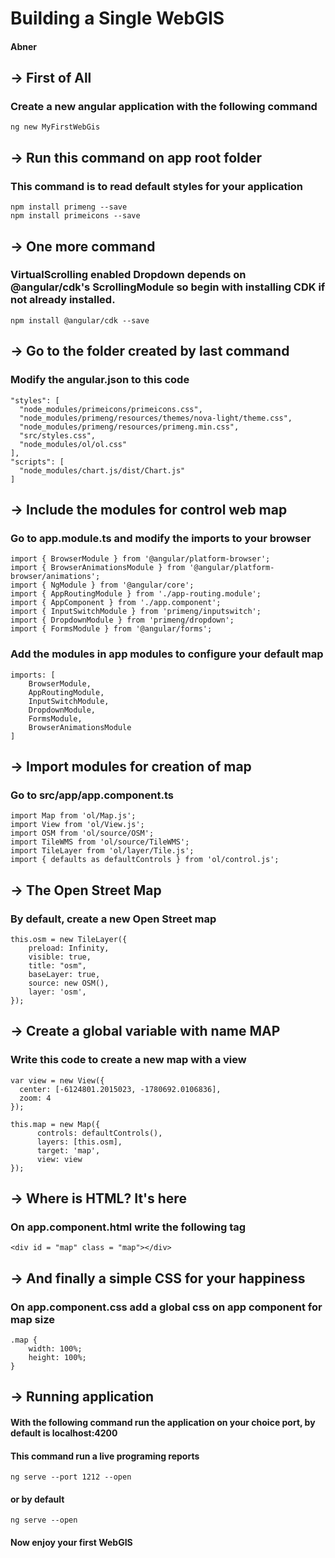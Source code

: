 # Building a Single WebGIS
#### Abner
## -> First of All
### Create a new angular application with the following command
```
ng new MyFirstWebGis
```
## -> Run this command on app root folder
### This command is to read default styles for your application
```
npm install primeng --save
npm install primeicons --save
```
## -> One more command
### VirtualScrolling enabled Dropdown depends on @angular/cdk's ScrollingModule so begin with installing CDK if not already installed.
```
npm install @angular/cdk --save
```
## -> Go to the folder created by last command
### Modify the angular.json to this code
```
"styles": [
  "node_modules/primeicons/primeicons.css",
  "node_modules/primeng/resources/themes/nova-light/theme.css",
  "node_modules/primeng/resources/primeng.min.css",
  "src/styles.css",
  "node_modules/ol/ol.css"
],
"scripts": [
  "node_modules/chart.js/dist/Chart.js"
]
```
## -> Include the modules for control web map
### Go to app.module.ts and modify the imports to your browser
```
import { BrowserModule } from '@angular/platform-browser';
import { BrowserAnimationsModule } from '@angular/platform-browser/animations';
import { NgModule } from '@angular/core';
import { AppRoutingModule } from './app-routing.module';
import { AppComponent } from './app.component';
import { InputSwitchModule } from 'primeng/inputswitch';
import { DropdownModule } from 'primeng/dropdown';
import { FormsModule } from '@angular/forms';
```
### Add the modules in app modules to configure your default map
```
imports: [
    BrowserModule,
    AppRoutingModule,
    InputSwitchModule,
    DropdownModule,
    FormsModule,
    BrowserAnimationsModule
]
```
## -> Import modules for creation of map
### Go to src/app/app.component.ts
```
import Map from 'ol/Map.js';
import View from 'ol/View.js';
import OSM from 'ol/source/OSM';
import TileWMS from 'ol/source/TileWMS';
import TileLayer from 'ol/layer/Tile.js';
import { defaults as defaultControls } from 'ol/control.js';
```
## -> The Open Street Map
### By default, create a new Open Street map
```
this.osm = new TileLayer({
    preload: Infinity,
    visible: true,
    title: "osm",
    baseLayer: true,
    source: new OSM(),
    layer: 'osm',
});
```
## -> Create a global variable with name MAP
### Write this code to create a new map with a view
```
var view = new View({
  center: [-6124801.2015023, -1780692.0106836],
  zoom: 4
});

this.map = new Map({
      controls: defaultControls(),
      layers: [this.osm],
      target: 'map',
      view: view
});
```
## -> Where is HTML? It's here
### On app.component.html write the following tag
```
<div id = "map" class = "map"></div>
```
## -> And finally a simple CSS for your happiness
### On app.component.css add a global css on app component for map size
```
.map {
    width: 100%;
    height: 100%;
}
```
## -> Running application
#### With the following command run the application on your choice port, by default is localhost:4200
#### This command run a live programing reports
```
ng serve --port 1212 --open
```
#### or by default
```
ng serve --open
```
#### Now enjoy your first WebGIS
